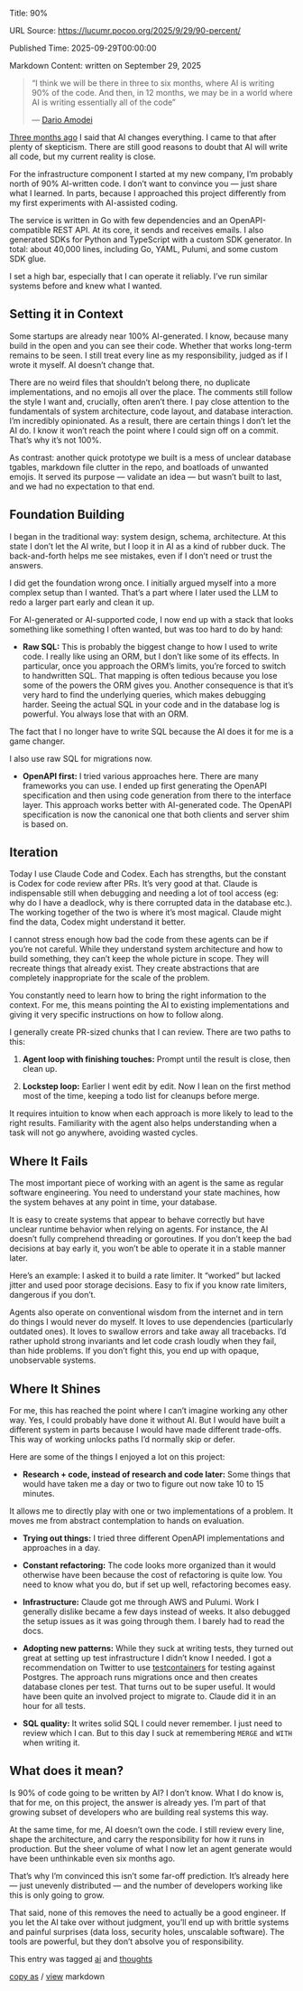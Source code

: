 Title: 90%

URL Source: https://lucumr.pocoo.org/2025/9/29/90-percent/

Published Time: 2025-09-29T00:00:00

Markdown Content:
written on September 29, 2025

> “I think we will be there in three to six months, where AI is writing 90% of the code. And then, in 12 months, we may be in a world where AI is writing essentially all of the code”
> 
> 
> — [Dario Amodei](https://www.businessinsider.com/anthropic-ceo-ai-90-percent-code-3-to-6-months-2025-3)

[Three months ago](https://lucumr.pocoo.org/2025/6/4/changes/) I said that AI changes everything. I came to that after plenty of skepticism. There are still good reasons to doubt that AI will write all code, but my current reality is close.

For the infrastructure component I started at my new company, I’m probably north of 90% AI-written code. I don’t want to convince you — just share what I learned. In parts, because I approached this project differently from my first experiments with AI-assisted coding.

The service is written in Go with few dependencies and an OpenAPI-compatible REST API. At its core, it sends and receives emails. I also generated SDKs for Python and TypeScript with a custom SDK generator. In total: about 40,000 lines, including Go, YAML, Pulumi, and some custom SDK glue.

I set a high bar, especially that I can operate it reliably. I’ve run similar systems before and knew what I wanted.

Setting it in Context
---------------------

Some startups are already near 100% AI-generated. I know, because many build in the open and you can see their code. Whether that works long-term remains to be seen. I still treat every line as my responsibility, judged as if I wrote it myself. AI doesn’t change that.

There are no weird files that shouldn’t belong there, no duplicate implementations, and no emojis all over the place. The comments still follow the style I want and, crucially, often aren’t there. I pay close attention to the fundamentals of system architecture, code layout, and database interaction. I’m incredibly opinionated. As a result, there are certain things I don’t let the AI do. I know it won’t reach the point where I could sign off on a commit. That’s why it’s not 100%.

As contrast: another quick prototype we built is a mess of unclear database tgables, markdown file clutter in the repo, and boatloads of unwanted emojis. It served its purpose — validate an idea — but wasn’t built to last, and we had no expectation to that end.

Foundation Building
-------------------

I began in the traditional way: system design, schema, architecture. At this state I don’t let the AI write, but I loop it in AI as a kind of rubber duck. The back-and-forth helps me see mistakes, even if I don’t need or trust the answers.

I did get the foundation wrong once. I initially argued myself into a more complex setup than I wanted. That’s a part where I later used the LLM to redo a larger part early and clean it up.

For AI-generated or AI-supported code, I now end up with a stack that looks something like something I often wanted, but was too hard to do by hand:

*   **Raw SQL:** This is probably the biggest change to how I used to write code. I really like using an ORM, but I don’t like some of its effects. In particular, once you approach the ORM’s limits, you’re forced to switch to handwritten SQL. That mapping is often tedious because you lose some of the powers the ORM gives you. Another consequence is that it’s very hard to find the underlying queries, which makes debugging harder. Seeing the actual SQL in your code and in the database log is powerful. You always lose that with an ORM.

The fact that I no longer have to write SQL because the AI does it for me is a game changer.

I also use raw SQL for migrations now.

*   **OpenAPI first:** I tried various approaches here. There are many frameworks you can use. I ended up first generating the OpenAPI specification and then using code generation from there to the interface layer. This approach works better with AI-generated code. The OpenAPI specification is now the canonical one that both clients and server shim is based on.

Iteration
---------

Today I use Claude Code and Codex. Each has strengths, but the constant is Codex for code review after PRs. It’s very good at that. Claude is indispensable still when debugging and needing a lot of tool access (eg: why do I have a deadlock, why is there corrupted data in the database etc.). The working together of the two is where it’s most magical. Claude might find the data, Codex might understand it better.

I cannot stress enough how bad the code from these agents can be if you’re not careful. While they understand system architecture and how to build something, they can’t keep the whole picture in scope. They will recreate things that already exist. They create abstractions that are completely inappropriate for the scale of the problem.

You constantly need to learn how to bring the right information to the context. For me, this means pointing the AI to existing implementations and giving it very specific instructions on how to follow along.

I generally create PR-sized chunks that I can review. There are two paths to this:

1.   **Agent loop with finishing touches:** Prompt until the result is close, then clean up.

2.   **Lockstep loop:** Earlier I went edit by edit. Now I lean on the first method most of the time, keeping a todo list for cleanups before merge.

It requires intuition to know when each approach is more likely to lead to the right results. Familiarity with the agent also helps understanding when a task will not go anywhere, avoiding wasted cycles.

Where It Fails
--------------

The most important piece of working with an agent is the same as regular software engineering. You need to understand your state machines, how the system behaves at any point in time, your database.

It is easy to create systems that appear to behave correctly but have unclear runtime behavior when relying on agents. For instance, the AI doesn’t fully comprehend threading or goroutines. If you don’t keep the bad decisions at bay early it, you won’t be able to operate it in a stable manner later.

Here’s an example: I asked it to build a rate limiter. It “worked” but lacked jitter and used poor storage decisions. Easy to fix if you know rate limiters, dangerous if you don’t.

Agents also operate on conventional wisdom from the internet and in tern do things I would never do myself. It loves to use dependencies (particularly outdated ones). It loves to swallow errors and take away all tracebacks. I’d rather uphold strong invariants and let code crash loudly when they fail, than hide problems. If you don’t fight this, you end up with opaque, unobservable systems.

Where It Shines
---------------

For me, this has reached the point where I can’t imagine working any other way. Yes, I could probably have done it without AI. But I would have built a different system in parts because I would have made different trade-offs. This way of working unlocks paths I’d normally skip or defer.

Here are some of the things I enjoyed a lot on this project:

*   **Research + code, instead of research and code later:** Some things that would have taken me a day or two to figure out now take 10 to 15 minutes.

 It allows me to directly play with one or two implementations of a problem. It moves me from abstract contemplation to hands on evaluation.

*   **Trying out things:** I tried three different OpenAPI implementations and approaches in a day.

*   **Constant refactoring:** The code looks more organized than it would otherwise have been because the cost of refactoring is quite low. You need to know what you do, but if set up well, refactoring becomes easy.

*   **Infrastructure:** Claude got me through AWS and Pulumi. Work I generally dislike became a few days instead of weeks. It also debugged the setup issues as it was going through them. I barely had to read the docs.

*   **Adopting new patterns:** While they suck at writing tests, they turned out great at setting up test infrastructure I didn’t know I needed. I got a recommendation on Twitter to use [testcontainers](https://golang.testcontainers.org/) for testing against Postgres. The approach runs migrations once and then creates database clones per test. That turns out to be super useful. It would have been quite an involved project to migrate to. Claude did it in an hour for all tests.

*   **SQL quality:** It writes solid SQL I could never remember. I just need to review which I can. But to this day I suck at remembering `MERGE` and `WITH` when writing it.

What does it mean?
------------------

Is 90% of code going to be written by AI? I don’t know. What I do know is, that for me, on this project, the answer is already yes. I’m part of that growing subset of developers who are building real systems this way.

At the same time, for me, AI doesn’t own the code. I still review every line, shape the architecture, and carry the responsibility for how it runs in production. But the sheer volume of what I now let an agent generate would have been unthinkable even six months ago.

That’s why I’m convinced this isn’t some far-off prediction. It’s already here — just unevenly distributed — and the number of developers working like this is only going to grow.

That said, none of this removes the need to actually be a good engineer. If you let the AI take over without judgment, you’ll end up with brittle systems and painful surprises (data loss, security holes, unscalable software). The tools are powerful, but they don’t absolve you of responsibility.

This entry was tagged [ai](https://lucumr.pocoo.org/tags/ai/) and [thoughts](https://lucumr.pocoo.org/tags/thoughts/)

[copy as](https://lucumr.pocoo.org/2025/9/29/90-percent.md) / [view](https://lucumr.pocoo.org/2025/9/29/90-percent.md) markdown